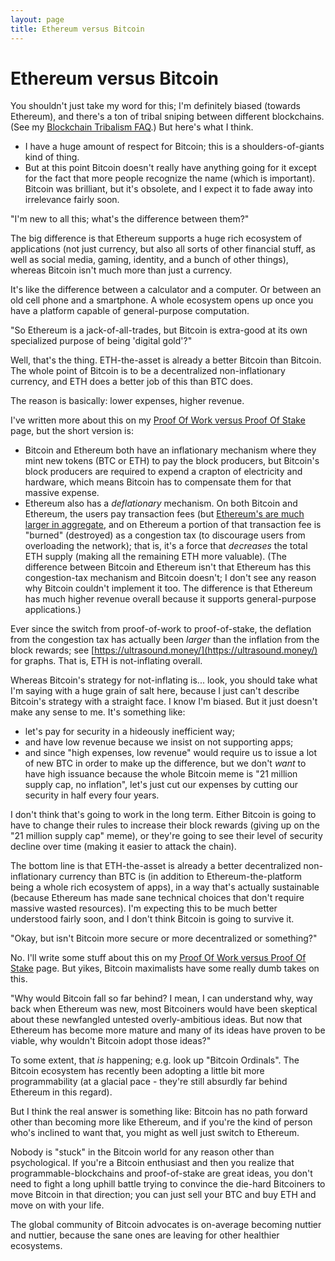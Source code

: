 ```yaml
---
layout: page
title: Ethereum versus Bitcoin
---
```

# Ethereum versus Bitcoin

You shouldn't just take my word for this; I'm definitely biased (towards Ethereum), and there's a ton of tribal sniping between different blockchains. (See my [Blockchain Tribalism FAQ](/pages/blockchain-tribalism/).) But here's what I think.

  - I have a huge amount of respect for Bitcoin; this is a shoulders-of-giants kind of thing.
  - But at this point Bitcoin doesn't really have anything going for it except for the fact that more people recognize the name (which is important). Bitcoin was brilliant, but it's obsolete, and I expect it to fade away into irrelevance fairly soon.


"I'm new to all this; what's the difference between them?"

The big difference is that Ethereum supports a huge rich ecosystem of applications (not just currency, but also all sorts of other financial stuff, as well as social media, gaming, identity, and a bunch of other things), whereas Bitcoin isn't much more than just a currency.

It's like the difference between a calculator and a computer. Or between an old cell phone and a smartphone. A whole ecosystem opens up once you have a platform capable of general-purpose computation.


"So Ethereum is a jack-of-all-trades, but Bitcoin is extra-good at its own specialized purpose of being 'digital gold'?"

Well, that's the thing. ETH-the-asset is already a better Bitcoin than Bitcoin. The whole point of Bitcoin is to be a decentralized non-inflationary currency, and ETH does a better job of this than BTC does.

The reason is basically: lower expenses, higher revenue.

I've written more about this on my [Proof Of Work versus Proof Of Stake](/pages/proof-of-whatever) page, but the short version is:

  - Bitcoin and Ethereum both have an inflationary mechanism where they mint new tokens (BTC or ETH) to pay the block producers, but Bitcoin's block producers are required to expend a crapton of electricity and hardware, which means Bitcoin has to compensate them for that massive expense.
  - Ethereum also has a *deflationary* mechanism. On both Bitcoin and Ethereum, the users pay transaction fees (but [Ethereum's are much larger in aggregate](https://cryptofees.info/), and on Ethereum a portion of that transaction fee is "burned" (destroyed) as a congestion tax (to discourage users from overloading the network); that is, it's a force that *decreases* the total ETH supply (making all the remaining ETH more valuable). (The difference between Bitcoin and Ethereum isn't that Ethereum has this congestion-tax mechanism and Bitcoin doesn't; I don't see any reason why Bitcoin couldn't implement it too. The difference is that Ethereum has much higher revenue overall because it supports general-purpose applications.)

Ever since the switch from proof-of-work to proof-of-stake, the deflation from the congestion tax has actually been *larger* than the inflation from the block rewards; see [https://ultrasound.money/](https://ultrasound.money/) for graphs. That is, ETH is not-inflating overall.

Whereas Bitcoin's strategy for not-inflating is... look, you should take what I'm saying with a huge grain of salt here, because I just can't describe Bitcoin's strategy with a straight face. I know I'm biased. But it just doesn't make any sense to me. It's something like:

  - let's pay for security in a hideously inefficient way;
  - and have low revenue because we insist on not supporting apps;
  - and since "high expenses, low revenue" would require us to issue a lot of new BTC in order to make up the difference, but we don't *want* to have high issuance because the whole Bitcoin meme is "21 million supply cap, no inflation", let's just cut our expenses by cutting our security in half every four years.

I don't think that's going to work in the long term. Either Bitcoin is going to have to change their rules to increase their block rewards (giving up on the "21 million supply cap" meme), or they're going to see their level of security decline over time (making it easier to attack the chain).

The bottom line is that ETH-the-asset is already a better decentralized non-inflationary currency than BTC is (in addition to Ethereum-the-platform being a whole rich ecosystem of apps), in a way that's actually sustainable (because Ethereum has made sane technical choices that don't require massive wasted resources). I'm expecting this to be much better understood fairly soon, and I don't think Bitcoin is going to survive it.


"Okay, but isn't Bitcoin more secure or more decentralized or something?"

No. I'll write some stuff about this on my [Proof Of Work versus Proof Of Stake](/pages/proof-of-whatever) page. But yikes, Bitcoin maximalists have some really dumb takes on this.


"Why would Bitcoin fall so far behind? I mean, I can understand why, way back when Ethereum was new, most Bitcoiners would have been skeptical about these newfangled untested overly-ambitious ideas. But now that Ethereum has become more mature and many of its ideas have proven to be viable, why wouldn't Bitcoin adopt those ideas?"

To some extent, that *is* happening; e.g. look up "Bitcoin Ordinals". The Bitcoin ecosystem has recently been adopting a little bit more programmability (at a glacial pace - they're still absurdly far behind Ethereum in this regard).

But I think the real answer is something like: Bitcoin has no path forward other than becoming more like Ethereum, and if you're the kind of person who's inclined to want that, you might as well just switch to Ethereum.

Nobody is "stuck" in the Bitcoin world for any reason other than psychological. If you're a Bitcoin enthusiast and then you realize that programmable-blockchains and proof-of-stake are great ideas, you don't need to fight a long uphill battle trying to convince the die-hard Bitcoiners to move Bitcoin in that direction; you can just sell your BTC and buy ETH and move on with your life.

The global community of Bitcoin advocates is on-average becoming nuttier and nuttier, because the sane ones are leaving for other healthier ecosystems.
